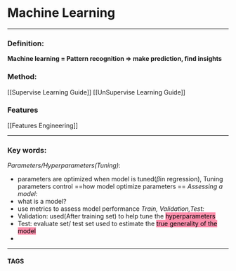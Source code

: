 # Machine Learning


---
### Definition:

**Machine learning = Pattern recognition => make prediction, find insights**

### Method:
[[Supervise Learning Guide]]
[[UnSupervise Learning Guide]]


### Features
[[Features Engineering]]



---

### Key words:
*Parameters/Hyperparameters(Tuning)*:
- parameters are optimized when model is tuned($\beta$in regression), Tuning parameters control ==how model optimize parameters ==
*Assessing a model:*
- what is a model?
- use metrics to assess model performance 
*Train, Validation,Test:*
- Validation: used(After training set) to help tune the <mark style="background: #FF5582A6;">hyperparameters</mark>
- Test: evaluate set/ test set used to estimate the <mark style="background: #FF5582A6;">true generality of the model </mark>
- 


---
#### TAGS